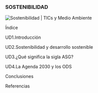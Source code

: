### **SOSTENIBILIDAD**
![Sostenibilidad | TICs y Medio Ambiente](https://img.shields.io/badge/Sostenibilidad-green?style=flat-square&logoColor=white&label=TICs%20y%20Medio%20Ambiente&labelColor=%23F48FB1)

Índice

UD1.Introducción

UD2.Sostenibilidad y desarrollo sostenible

UD3.¿Qué significa la sigla ASG?

UD4.La Agenda 2030 y los ODS

Conclusiones

Referencias
